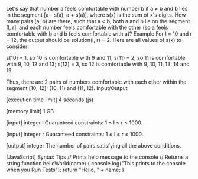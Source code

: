 Let's say that number a feels comfortable with number b if a ≠ b and b lies in the segment [a - s(a), a + s(a)], where s(x) is the sum of x's digits.
How many pairs (a, b) are there, such that a < b, both a and b lie on the segment [l, r], and each number feels comfortable with the other (so a feels comfortable with b and b feels comfortable with a)?
Example
For l = 10 and r = 12, the output should be
solution(l, r) = 2.
Here are all values of s(x) to consider:

s(10) = 1, so 10 is comfortable with 9 and 11;
s(11) = 2, so 11 is comfortable with 9, 10, 12 and 13;
s(12) = 3, so 12 is comfortable with 9, 10, 11, 13, 14 and 15.

Thus, there are 2 pairs of numbers comfortable with each other within the segment [10; 12]: (10, 11) and (11, 12).
Input/Output


[execution time limit] 4 seconds (js)


[memory limit] 1 GB


[input] integer l
Guaranteed constraints:
1 ≤ l ≤ r ≤ 1000.


[input] integer r
Guaranteed constraints:
1 ≤ l ≤ r ≤ 1000.


[output] integer
The number of pairs satisfying all the above conditions.


[JavaScript] Syntax Tips
// Prints help message to the console
// Returns a string
function helloWorld(name) {
    console.log("This prints to the console when you Run Tests");
    return "Hello, " + name;
}


